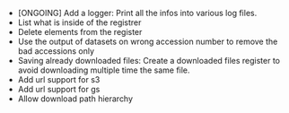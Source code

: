* [ONGOING] Add a logger: Print all the infos into various log files.
* List what is inside of the registrer
* Delete elements from the register
* Use the output of datasets on wrong accession number to remove the bad accessions only
* Saving already downloaded files: Create a downloaded files register to avoid downloading multiple time the same file.
* Add url support for s3
* Add url support for gs
* Allow download path hierarchy